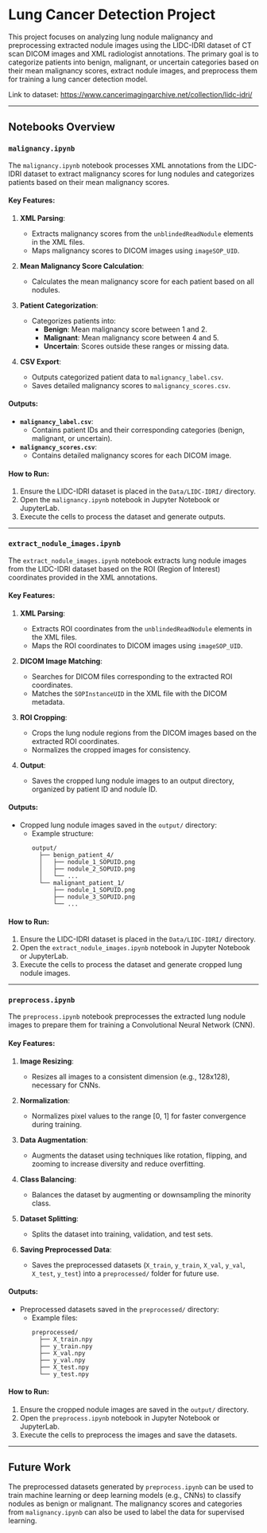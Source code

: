 # Lung Cancer Detection Project

This project focuses on analyzing lung nodule malignancy and preprocessing extracted nodule images using the LIDC-IDRI dataset of CT scan DICOM images and XML radiologist annotations. The primary goal is to categorize patients into benign, malignant, or uncertain categories based on their mean malignancy scores, extract nodule images, and preprocess them for training a lung cancer detection model.

Link to dataset: https://www.cancerimagingarchive.net/collection/lidc-idri/ 

---

## Notebooks Overview

### `malignancy.ipynb`

The `malignancy.ipynb` notebook processes XML annotations from the LIDC-IDRI dataset to extract malignancy scores for lung nodules and categorizes patients based on their mean malignancy scores.

#### Key Features:
1. **XML Parsing**:
   - Extracts malignancy scores from the `unblindedReadNodule` elements in the XML files.
   - Maps malignancy scores to DICOM images using `imageSOP_UID`.

2. **Mean Malignancy Score Calculation**:
   - Calculates the mean malignancy score for each patient based on all nodules.

3. **Patient Categorization**:
   - Categorizes patients into:
     - **Benign**: Mean malignancy score between 1 and 2.
     - **Malignant**: Mean malignancy score between 4 and 5.
     - **Uncertain**: Scores outside these ranges or missing data.

4. **CSV Export**:
   - Outputs categorized patient data to `malignancy_label.csv`.
   - Saves detailed malignancy scores to `malignancy_scores.csv`.

#### Outputs:
- **`malignancy_label.csv`**:
  - Contains patient IDs and their corresponding categories (benign, malignant, or uncertain).
- **`malignancy_scores.csv`**:
  - Contains detailed malignancy scores for each DICOM image.

#### How to Run:
1. Ensure the LIDC-IDRI dataset is placed in the `Data/LIDC-IDRI/` directory.
2. Open the `malignancy.ipynb` notebook in Jupyter Notebook or JupyterLab.
3. Execute the cells to process the dataset and generate outputs.

---

### `extract_nodule_images.ipynb`

The `extract_nodule_images.ipynb` notebook extracts lung nodule images from the LIDC-IDRI dataset based on the ROI (Region of Interest) coordinates provided in the XML annotations.

#### Key Features:
1. **XML Parsing**:
   - Extracts ROI coordinates from the `unblindedReadNodule` elements in the XML files.
   - Maps the ROI coordinates to DICOM images using `imageSOP_UID`.

2. **DICOM Image Matching**:
   - Searches for DICOM files corresponding to the extracted ROI coordinates.
   - Matches the `SOPInstanceUID` in the XML file with the DICOM metadata.

3. **ROI Cropping**:
   - Crops the lung nodule regions from the DICOM images based on the extracted ROI coordinates.
   - Normalizes the cropped images for consistency.

4. **Output**:
   - Saves the cropped lung nodule images to an output directory, organized by patient ID and nodule ID.

#### Outputs:
- Cropped lung nodule images saved in the `output/` directory:
  - Example structure:
    ```
    output/
      ├── benign_patient_4/
      │   ├── nodule_1_SOPUID.png
      │   ├── nodule_2_SOPUID.png
      │   └── ...
      └── malignant_patient_1/
          ├── nodule_1_SOPUID.png
          ├── nodule_3_SOPUID.png
          └── ...
    ```

#### How to Run:
1. Ensure the LIDC-IDRI dataset is placed in the `Data/LIDC-IDRI/` directory.
2. Open the `extract_nodule_images.ipynb` notebook in Jupyter Notebook or JupyterLab.
3. Execute the cells to process the dataset and generate cropped lung nodule images.

---

### `preprocess.ipynb`

The `preprocess.ipynb` notebook preprocesses the extracted lung nodule images to prepare them for training a Convolutional Neural Network (CNN).

#### Key Features:
1. **Image Resizing**:
   - Resizes all images to a consistent dimension (e.g., 128x128), necessary for CNNs.

2. **Normalization**:
   - Normalizes pixel values to the range [0, 1] for faster convergence during training.

3. **Data Augmentation**:
   - Augments the dataset using techniques like rotation, flipping, and zooming to increase diversity and reduce overfitting.

4. **Class Balancing**:
   - Balances the dataset by augmenting or downsampling the minority class.

5. **Dataset Splitting**:
   - Splits the dataset into training, validation, and test sets.

6. **Saving Preprocessed Data**:
   - Saves the preprocessed datasets (`X_train`, `y_train`, `X_val`, `y_val`, `X_test`, `y_test`) into a `preprocessed/` folder for future use.

#### Outputs:
- Preprocessed datasets saved in the `preprocessed/` directory:
  - Example files:
    ```
    preprocessed/
      ├── X_train.npy
      ├── y_train.npy
      ├── X_val.npy
      ├── y_val.npy
      ├── X_test.npy
      └── y_test.npy
    ```

#### How to Run:
1. Ensure the cropped nodule images are saved in the `output/` directory.
2. Open the `preprocess.ipynb` notebook in Jupyter Notebook or JupyterLab.
3. Execute the cells to preprocess the images and save the datasets.

---

## Future Work

The preprocessed datasets generated by `preprocess.ipynb` can be used to train machine learning or deep learning models (e.g., CNNs) to classify nodules as benign or malignant. The malignancy scores and categories from `malignancy.ipynb` can also be used to label the data for supervised learning.